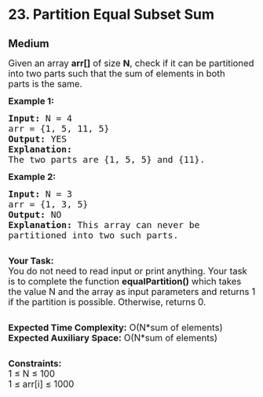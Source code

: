 # 23. Partition Equal Subset Sum
## Medium 
<div class="problem-statement">
                <p></p><p><span style="font-size:18px">Given an array&nbsp;<strong>arr[]</strong> of size&nbsp;<strong>N</strong>, check if&nbsp;it can be partitioned into two parts such that the sum of elements in both parts&nbsp;is the same.</span></p>

<p><strong><span style="font-size:18px">Example 1:</span></strong></p>

<pre><span style="font-size:18px"><strong>Input:</strong> N = 4
arr = {1, 5, 11, 5}
<strong>Output:</strong> YES
<strong>Explanation:</strong> 
The two parts are {1, 5, 5} and {11}.</span>
</pre>

<p><strong><span style="font-size:18px">Example 2:</span></strong></p>

<pre><span style="font-size:18px"><strong>Input:</strong> N = 3
arr = {1, 3, 5}
<strong>Output:</strong> NO
<strong>Explanation: </strong>This array can never be 
partitioned into two such parts.</span></pre>

<p><br>
<span style="font-size:18px"><strong>Your Task:</strong><br>
You do not need to read input or print anything. Your task is to complete the function <strong>equalPartition()</strong> which takes the value N and the array as input parameters and returns 1 if the partition is possible. Otherwise, returns 0.</span></p>

<p><br>
<span style="font-size:18px"><strong>Expected Time Complexity:</strong> O(N*sum of elements)<br>
<strong>Expected Auxiliary Space:</strong>&nbsp;O(N*sum of elements)</span></p>

<p><br>
<span style="font-size:18px"><strong>Constraints:</strong><br>
1 ≤ N ≤ 100<br>
1 ≤ arr[i] ≤ 1000</span></p>
 <p></p>
            </div>